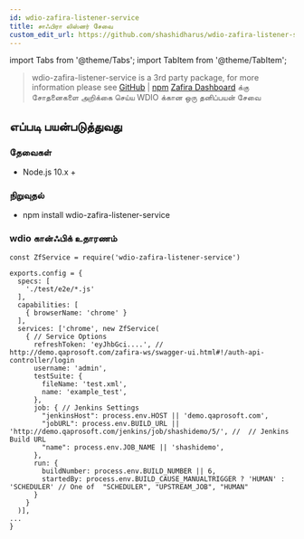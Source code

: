 ```yaml
---
id: wdio-zafira-listener-service
title: சாஃபிரா லிஸ்னர் சேவை
custom_edit_url: https://github.com/shashidharus/wdio-zafira-listener-service/edit/master/README.md
---
```


import Tabs from '@theme/Tabs';
import TabItem from '@theme/TabItem';

> wdio-zafira-listener-service is a 3rd party package, for more information please see [GitHub](https://github.com/shashidharus/wdio-zafira-listener-service) | [npm](https://www.npmjs.com/package/wdio-zafira-listener-service)
[Zafira Dashboard](http://demo.qaprosoft.com/zafira/) க்கு சோதனைகளை அறிக்கை செய்ய WDIO க்கான ஒரு தனிப்பயன் சேவை

## எப்படி பயன்படுத்துவது
### தேவைகள்

- Node.js 10.x +

### நிறுவுதல்

- npm install wdio-zafira-listener-service

### wdio கான்ஃபிக் உதாரணம்

```
const ZfService = require('wdio-zafira-listener-service')

exports.config = {
  specs: [
    './test/e2e/*.js'
  ],
  capabilities: [
    { browserName: 'chrome' }
  ],
  services: ['chrome', new ZfService(
    { // Service Options
      refreshToken: 'eyJhbGci....', // http://demo.qaprosoft.com/zafira-ws/swagger-ui.html#!/auth-api-controller/login
      username: 'admin',
      testSuite: {
        fileName: 'test.xml',
        name: 'example_test',
      },
      job: { // Jenkins Settings
        "jenkinsHost": process.env.HOST || 'demo.qaprosoft.com',
        "jobURL": process.env.BUILD_URL || 'http://demo.qaprosoft.com/jenkins/job/shashidemo/5/', //  // Jenkins Build URL
        "name": process.env.JOB_NAME || 'shashidemo',
      },
      run: {
        buildNumber: process.env.BUILD_NUMBER || 6,
        startedBy: process.env.BUILD_CAUSE_MANUALTRIGGER ? 'HUMAN' : 'SCHEDULER' // One of  "SCHEDULER", "UPSTREAM_JOB", "HUMAN"
      }
    }
  )],
...
}


```